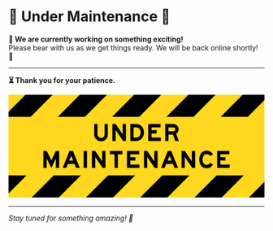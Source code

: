 # 🚧 **Under Maintenance** 🚧

**🔧 We are currently working on something exciting!**  
Please bear with us as we get things ready. We will be back online shortly! 💪

---

**⏳ Thank you for your patience.**

![Under Maintenance GIF](https://github.com/TechToInsights/TechToInsights/blob/main/360_F_444754442_lbDJCXoY7ovdSQatibGicJC8OlmUOep5.jpg)

---

_Stay tuned for something amazing! 🚀_


<!---
TechToInsights/TechToInsights is a ✨ special ✨ repository because its `README.md` (this file) appears on your GitHub profile.
You can click the Preview link to take a look at your changes.
--->
